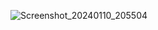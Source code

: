 ![Screenshot_20240110_205504](https://github.com/Solange2002/EvaluacionParcialPaises/assets/153156374/c8b50fa2-2643-4240-bd48-a7ad739569e5)
